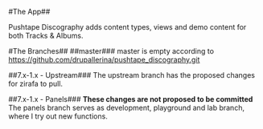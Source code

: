 #The App##

Pushtape Discography adds content types, views and demo content for both Tracks & Albums.

#The Branches##
##master###
master is empty according to https://github.com/drupallerina/pushtape_discography.git

##7.x-1.x - Upstream###
The upstream branch has the proposed changes for zirafa to pull.

##7.x-1.x - Panels###
**These changes are not proposed to be committed**
The panels branch serves as development, playground and lab branch, where I try out new functions.
